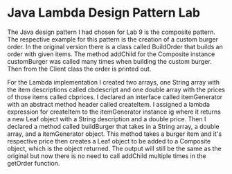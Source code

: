 # Java Lambda Design Pattern Lab

The Java design pattern I had chosen for Lab 9 is the composite pattern. The respective example for this pattern is the creation of a custom burger order. In the original version there is a class called BuildOrder that builds an order with given items. The method addChild for the Composite instance customBurger was called many times when building the custom burger. Then from the Client class the order is printed out.

For the Lambda implementation I created two arrays, one String array with the item descriptions called cbdescript and one double array with the prices of those items called cbprices. I declared an interface called itemGenerator with an abstract method header called createItem. I assigned a lambda expression for createItem to the itemGenerator instance ig where it returns a new Leaf object with a String description and a double price. Then I declared a method called buildBurger that takes in a String array, a double array, and a itemGenerator object. This method takes a burger item and it's respective price then creates a Leaf object to be added to a Composite object, which is the object returned. The output will still be the same as the original but now there is no need to call addChild multiple times in the getOrder function.

